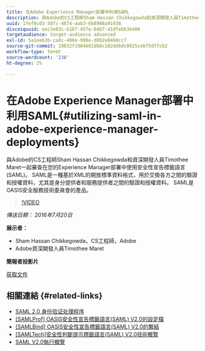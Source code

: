 ```yaml
---
title: 在Adobe Experience Manager部署中利用SAML
description: 與Adobe的CS工程師Sham Hassan Chikkegowda和資深開發人員Timothee Maret一起審查在您的Experience Manager部署中使用安全性宣告標籤語言(SAML)。 SAML是一種基於XML的開放標準資料格式，用於交換各方之間的驗證和授權資料，尤其是身分提供者和服務提供者之間的驗證和授權資料。  SAML是OASIS安全服務技術委員會的產品。
uuid: 1fef0c03-50fc-4874-aab3-6b8908a91938
discoiquuid: eec3e83c-b167-457e-8db7-41dfebb3b406
targetaudience: target-audience advanced
exl-id: 5a1ee63b-ca8c-408e-996e-d802e84b8cc7
source-git-commit: 19832f1904681d68c102ddbdc8925cebf5dffcb2
workflow-type: tm+mt
source-wordcount: '238'
ht-degree: 2%

---
```


# 在Adobe Experience Manager部署中利用SAML{#utilizing-saml-in-adobe-experience-manager-deployments}

與Adobe的CS工程師Sham Hassan Chikkegowda和資深開發人員Timothee Maret一起審查在您的Experience Manager部署中使用安全性宣告標籤語言(SAML)。 SAML是一種基於XML的開放標準資料格式，用於交換各方之間的驗證和授權資料，尤其是身分提供者和服務提供者之間的驗證和授權資料。  SAML是OASIS安全服務技術委員會的產品。

>[!VIDEO](https://video.tv.adobe.com/v/19299/?quality=9)

*傳送日期： 2016年7月20日*

**展示者：**

* Sham Hassan Chikkegowda，CS工程師，Adobe
* Adobe資深開發人員Timothee Maret

**簡報者投影片**

[获取文件](assets/aem-gems-072016-saml.pdf)

## 相關連結 {#related-links}

* [SAML 2.0 身份验证处理程序](https://docs.adobe.com/docs/en/aem/6-2/administer/security/saml-2-0-authenticationhandler.html)
* [[SAMLProf] OASIS安全性宣告標籤語言(SAML) V2.0的設定檔](https://docs.oasis-open.org/security/saml/v2.0/saml-profiles-2.0-os.pdf)
* [[SAMLBind] OASIS安全性宣告標籤語言(SAML) V2.0的繫結](https://docs.oasis-open.org/security/saml/v2.0/saml-bindings-2.0-os.pdf)
* [[SAMLTech]安全性判斷提示標籤語言(SAML) V2.0技術概覽](https://www.oasis-open.org/committees/download.php/27819/sstc-saml-tech-overview-2.0-cd-02.pdf)
* [SAML V2.0執行概覽](https://www.oasis-open.org/committees/download.php/13525/sstc-saml-exec-overview-2.0-cd-01-2col.pdf)